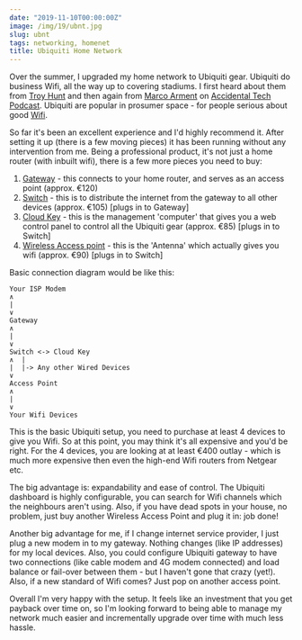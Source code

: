 ```yaml
---
date: "2019-11-10T00:00:00Z"
image: /img/19/ubnt.jpg
slug: ubnt
tags: networking, homenet
title: Ubiquiti Home Network
---
```


Over the summer, I upgraded my home network to Ubiquiti gear. Ubiquiti do business Wifi, 
all the way up to covering stadiums. I first heard about them from [Troy Hunt][troy] and 
then again from [Marco Arment][marco] on [Accidental Tech Podcast][atp]. Ubiquiti are popular in 
prosumer space - for people serious about good [Wifi][wifi].

So far it's been an excellent experience and I'd highly recommend it. After setting it up (there is 
a few moving pieces) it has been running without any intervention from me. Being a professional 
product, it's not just a home router (with inbuilt wifi), there is a few more pieces you need to buy:

1. [Gateway][gw] - this connects to your home router, and serves as an access point (approx. €120)
2. [Switch][sw] - this is to distribute the internet from the gateway to all other devices (approx. €105) [plugs in to Gateway]
3. [Cloud Key][ck] - this is the management 'computer' that gives you a web control panel to control 
all the Ubiquiti gear (approx. €85) [plugs in to Switch]
4. [Wireless Access point][ap] - this is the 'Antenna' which actually gives you wifi (approx. €90) [plugs in to Switch]

Basic connection diagram would be like this:
```
Your ISP Modem
∧
|
∨
Gateway
∧
|
∨
Switch <-> Cloud Key
∧  |
|  |-> Any other Wired Devices
∨
Access Point
∧
|
∨
Your Wifi Devices
```

This is the basic Ubiquiti setup, you need to purchase at least 4 devices to give you Wifi.
So at this point, you may think it's all expensive and you'd be right. For the 4 devices, you
are looking at at least €400 outlay - which is much more expensive then even the high-end Wifi 
routers from Netgear etc.

The big advantage is: expandability and ease of control. The Ubiquiti dashboard is highly 
configurable, you can search for Wifi channels which the neighbours aren't using. Also, if 
you have dead spots in your house, no problem, just buy another Wireless Access Point and 
plug it in: job done!

Another big advantage for me, if I change internet service provider, I just plug a new modem 
in to my gateway. Nothing changes (like IP addresses) for my local devices. Also, you could 
configure Ubiquiti gateway to have two connections (like cable modem and 4G modem connected) 
and load balance or fail-over between them - but I haven't gone that crazy (yet!). Also, if 
a new standard of Wifi comes? Just pop on another access point.

Overall I'm very happy with the setup. It feels like an investment that you get payback over 
time on, so I'm looking forward to being able to manage my network much easier and incrementally 
upgrade over time with much less hassle.

[troy]: https://www.troyhunt.com/ubiquiti-all-the-things-how-i-finally-fixed-my-dodgy-wifi/
[marco]: https://marco.org
[atp]: https://atp.fm
[wifi]: https://en.wikipedia.org/wiki/Wi-Fi
[gw]: https://www.ui.com/unifi-routing/usg/
[sw]: https://www.ui.com/unifi-switching/unifi-switch-8-150w/
[ck]: https://www.ui.com/unifi/unifi-cloud-key/
[ap]: https://www.ui.com/unifi/unifi-ap-ac-pro/
